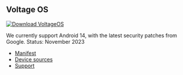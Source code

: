 Voltage OS
---------------

[![Download VoltageOS](https://img.shields.io/badge/-Download-green)](https://sourceforge.net/projects/voltage-os/files)


We currently support Android 14, with the latest security patches from Google. Status: November 2023

- [Manifest](https://github.com/VoltageOS/manifest)
- [Device sources](https://github.com/VoltageOS-Devices)
- [Support](https://t.me/VoltageOS)
